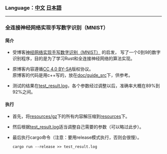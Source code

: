 ### Language：[中文](Readme.md "Readme.md") [日本語](Readme_jp.md "Readme_jp.md")
---
### 全连接神经网络实现手写数字识别（MNIST）

#### 简介

- 受博客[神经网络实现手写数字识别（MNIST）](https://blog.csdn.net/xuanwolanxue/article/details/71565934) 的启发，
写了一个0到9的数字识别程序，目的是为了学习Rust和全连接神经网络的算法实现。<br>

- 原博客内容遵循[CC 4.0 BY-SA](https://creativecommons.org/licenses/by-sa/4.0/)版权协议。<br>
原博客的代码是用c++写的，放在[doc/guide_src](/doc/guide_src)下，供参考。

- 测试的结果在[test_result.log](/test_result.log)，各个参数经过调整以后，准确率大概在89%到92%之间。

#### 执行

- 首先，将[resources/gz](/resources/gz)下的所有内容解压缩到[resources](/resources)下。

- 然后根据[test_result.log](/test_result.log)适当调整自己需要的参数（可以略过此步）。

- 最后执行cargo命令（注意：要用release模式执行，否则会很慢）。
    ```
    cargo run --release >> test_result.log
    ```
